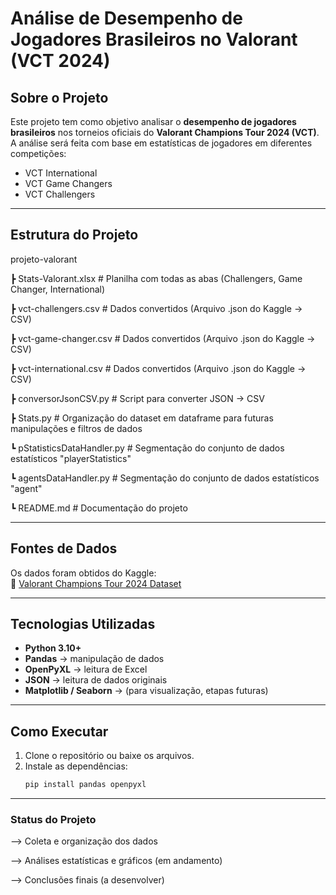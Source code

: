 # Análise de Desempenho de Jogadores Brasileiros no Valorant (VCT 2024)

## Sobre o Projeto
Este projeto tem como objetivo analisar o **desempenho de jogadores brasileiros** nos torneios oficiais do **Valorant Champions Tour 2024 (VCT)**.  
A análise será feita com base em estatísticas de jogadores em diferentes competições:

- VCT International  
- VCT Game Changers  
- VCT Challengers
---

## Estrutura do Projeto
projeto-valorant 

┣ Stats-Valorant.xlsx # Planilha com todas as abas (Challengers, Game Changer, International)

┣ vct-challengers.csv # Dados convertidos (Arquivo .json do Kaggle → CSV)

┣ vct-game-changer.csv # Dados convertidos (Arquivo .json do Kaggle → CSV)

┣ vct-international.csv # Dados convertidos (Arquivo .json do Kaggle → CSV)

┣ conversorJsonCSV.py # Script para converter JSON → CSV

┣ Stats.py # Organização do dataset em dataframe para futuras manipulações e filtros de dados

┗ pStatisticsDataHandler.py # Segmentação do conjunto de dados estatísticos "playerStatistics"

┗ agentsDataHandler.py # Segmentação do conjunto de dados estatísticos "agent"

┗ README.md # Documentação do projeto

---

## Fontes de Dados
Os dados foram obtidos do Kaggle:  
🔗 [Valorant Champions Tour 2024 Dataset](https://www.kaggle.com/datasets/sauurabhkr/valorant-champions-tour-2024)

---

## Tecnologias Utilizadas
- **Python 3.10+**
- **Pandas** → manipulação de dados
- **OpenPyXL** → leitura de Excel
- **JSON** → leitura de dados originais
- **Matplotlib / Seaborn** → (para visualização, etapas futuras)

---

## Como Executar
1. Clone o repositório ou baixe os arquivos.
2. Instale as dependências:
   ```bash
   pip install pandas openpyxl


---

### Status do Projeto

--> Coleta e organização dos dados

--> Análises estatísticas e gráficos (em andamento)

-->️ Conclusões finais (a desenvolver)
